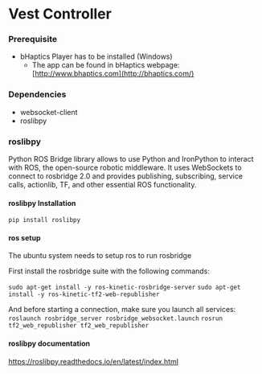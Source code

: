 # Vest Controller

### Prerequisite
* bHaptics Player has to be installed (Windows)
   * The app can be found in
   bHaptics webpage: [http://www.bhaptics.com](http://bhaptics.com/)

### Dependencies
* websocket-client
* roslibpy

### roslibpy
Python ROS Bridge library allows to use Python and IronPython to interact with ROS, the open-source robotic middleware. It uses WebSockets to connect to rosbridge 2.0 and provides publishing, subscribing, service calls, actionlib, TF, and other essential ROS functionality.

#### roslibpy Installation
`pip install roslibpy`

#### ros setup
The ubuntu system needs to setup ros to run rosbridge

First install the rosbridge suite with the following commands:

`sudo apt-get install -y ros-kinetic-rosbridge-server`
`sudo apt-get install -y ros-kinetic-tf2-web-republisher`

And before starting a connection, make sure you launch all services:
`roslaunch rosbridge_server rosbridge_websocket.launch`
`rosrun tf2_web_republisher tf2_web_republisher`


#### roslibpy documentation
https://roslibpy.readthedocs.io/en/latest/index.html